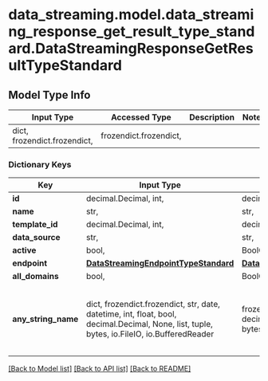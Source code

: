 # data_streaming.model.data_streaming_response_get_result_type_standard.DataStreamingResponseGetResultTypeStandard

## Model Type Info
Input Type | Accessed Type | Description | Notes
------------ | ------------- | ------------- | -------------
dict, frozendict.frozendict,  | frozendict.frozendict,  |  | 

### Dictionary Keys
Key | Input Type | Accessed Type | Description | Notes
------------ | ------------- | ------------- | ------------- | -------------
**id** | decimal.Decimal, int,  | decimal.Decimal,  |  | [optional] 
**name** | str,  | str,  |  | [optional] 
**template_id** | decimal.Decimal, int,  | decimal.Decimal,  |  | [optional] 
**data_source** | str,  | str,  |  | [optional] 
**active** | bool,  | BoolClass,  |  | [optional] 
**endpoint** | [**DataStreamingEndpointTypeStandard**](DataStreamingEndpointTypeStandard.md) | [**DataStreamingEndpointTypeStandard**](DataStreamingEndpointTypeStandard.md) |  | [optional] 
**all_domains** | bool,  | BoolClass,  |  | [optional] 
**any_string_name** | dict, frozendict.frozendict, str, date, datetime, int, float, bool, decimal.Decimal, None, list, tuple, bytes, io.FileIO, io.BufferedReader | frozendict.frozendict, str, BoolClass, decimal.Decimal, NoneClass, tuple, bytes, FileIO | any string name can be used but the value must be the correct type | [optional]

[[Back to Model list]](../../README.md#documentation-for-models) [[Back to API list]](../../README.md#documentation-for-api-endpoints) [[Back to README]](../../README.md)


